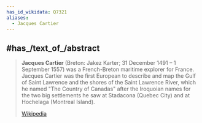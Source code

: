 ```yaml
---
has_id_wikidata: Q7321
aliases:
  - Jacques Cartier
---
```



## #has_/text_of_/abstract 

> **Jacques Cartier** (Breton: Jakez Karter; 31 December 1491 – 1 September 1557) 
> was a French-Breton maritime explorer for France. 
> Jacques Cartier was the first European to describe and map the Gulf of Saint Lawrence 
> and the shores of the Saint Lawrence River, which he named "The Country of Canadas" 
> after the Iroquoian names for the two big settlements he saw at Stadacona (Quebec City) 
> and at Hochelaga (Montreal Island).
>
> [Wikipedia](https://en.wikipedia.org/wiki/Jacques%20Cartier)